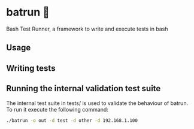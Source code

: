 # batrun 🦇

Bash Test Runner, a framework to write and execute tests in bash

## Usage

## Writing tests

## Running the internal validation test suite

The internal test suite in tests/ is used to validate the behaviour of batrun.
To run it execute the following command:
```bash
./batrun -o out -d test -d other -d 192.168.1.100
```
